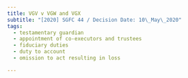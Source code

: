 ```yaml
---
title: VGV v VGW and VGX
subtitle: "[2020] SGFC 44 / Decision Date: 10\_May\_2020"
tags:
  - testamentary guardian
  - appointment of co-executors and trustees
  - fiduciary duties
  - duty to account
  - omission to act resulting in loss

---
```

